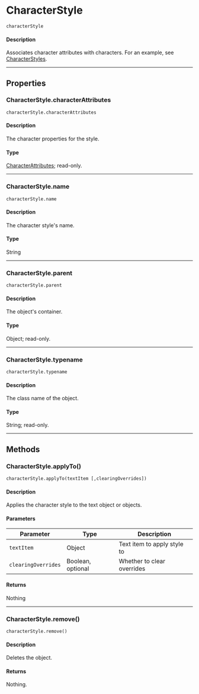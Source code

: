 # CharacterStyle

`characterStyle`

#### Description

Associates character attributes with characters. For an example, see [CharacterStyles](./CharacterStyles.md).

---

## Properties

### CharacterStyle.characterAttributes

`characterStyle.characterAttributes`

#### Description

The character properties for the style.

#### Type

[CharacterAttributes](./CharacterAttributes.md); read-only.

---

### CharacterStyle.name

`characterStyle.name`

#### Description

The character style's name.

#### Type

String

---

### CharacterStyle.parent

`characterStyle.parent`

#### Description

The object's container.

#### Type

Object; read-only.

---

### CharacterStyle.typename

`characterStyle.typename`

#### Description

The class name of the object.

#### Type

String; read-only.

---

## Methods

### CharacterStyle.applyTo()

`characterStyle.applyTo(textItem [,clearingOverrides])`

#### Description

Applies the character style to the text object or objects.

#### Parameters

|      Parameter      |       Type        |         Description         |
| ------------------- | ----------------- | --------------------------- |
| `textItem`          | Object            | Text item to apply style to |
| `clearingOverrides` | Boolean, optional | Whether to clear overrides  |

#### Returns

Nothing

---

### CharacterStyle.remove()

`characterStyle.remove()`

#### Description

Deletes the object.

#### Returns

Nothing.
